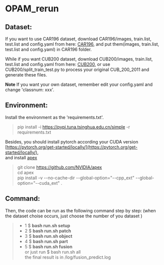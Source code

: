 # OPAM_rerun
## **Dataset:** 
   If you want to use CAR196 dataset, download CAR196/images, 
   train.list, test.list and config.yaml from here: 
   [CAR196](https://zhenhuangc.oss-cn-hongkong.aliyuncs.com/car196_images.tar.gz), 
   and put them(images, train.list, test.list and config.yaml) in CAR196 folder.  
    
While if you want CUB200 dataset, download CUB200/images, 
train.list, test.list and config.yaml from here:
 [CUB200](https://zhenhuangc.oss-cn-hongkong.aliyuncs.com/cub200_images.tar.gz),
  or use CUB200/split_train_test.py to process your original
   CUB_200_2011 and generate these files.  

**Note** If you want your own dataset, remember edit your config.yaml and change 'classnum: xxx'. 

## **Environment:**

Install the environment as the 'requirements.txt'.
>pip install -i https://pypi.tuna.tsinghua.edu.cn/simple -r requirements.txt 

Besides, you should install pytorch according your CUDA version 
[https://pytorch.org/get-started/locally/](https://pytorch.org/get-started/locally/),  
and install [apex](https://github.com/NVIDIA/apex) 
>git clone https://github.com/NVIDIA/apex  
>cd apex  
>pip install -v --no-cache-dir --global-option="--cpp_ext" --global-option="--cuda_ext" .   


## Command:  
Then, the code can be run as the following command step by step:
(when the dataset choise occurs, just choose the number of you dataset )

>	 * 1  $  **bash run.sh setup**  
>	 * 2  $  **bash run.sh patch**  
>	 * 3  $  **bash run.sh object**  
>	 * 4  $  **bash run.sh part**  
>	 * 5  $  **bash run.sh fusion**  
		or just  run $ bash run.sh all    
the final result is in /log/fusion_predict.log
